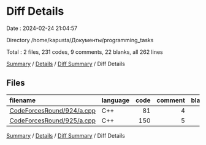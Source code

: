 # Diff Details

Date : 2024-02-24 21:04:57

Directory /home/kapusta/Документы/programming_tasks

Total : 2 files,  231 codes, 9 comments, 22 blanks, all 262 lines

[Summary](results.md) / [Details](details.md) / [Diff Summary](diff.md) / Diff Details

## Files
| filename | language | code | comment | blank | total |
| :--- | :--- | ---: | ---: | ---: | ---: |
| [CodeForcesRound/924/a.cpp](/CodeForcesRound/924/a.cpp) | C++ | 81 | 4 | 10 | 95 |
| [CodeForcesRound/925/a.cpp](/CodeForcesRound/925/a.cpp) | C++ | 150 | 5 | 12 | 167 |

[Summary](results.md) / [Details](details.md) / [Diff Summary](diff.md) / Diff Details